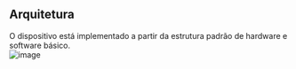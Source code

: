## Arquitetura  
O dispositivo está implementado a partir da estrutura padrão de hardware e software básico.  
![image](https://user-images.githubusercontent.com/110925995/185217410-7e07a099-b046-47a2-9d81-ef5ca6d47bd0.png)  
